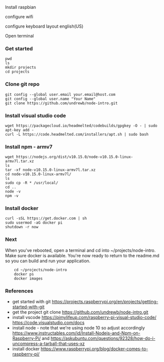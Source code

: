 Install raspbian

configure wifi

configure keyboard layout english(US)

Open terminal

### Get started

    pwd
    ls
    mkdir projects
    cd projects

### Clone git repo

    git config --global user.email your.email@host.com
    git config --global user.name "Your Name"
    git clone https://github.com/undrewb/node-intro.git

### Install visual studio code

    wget https://packagecloud.io/headmelted/codebuilds/gpgkey -O - | sudo apt-key add -
    curl -L https://code.headmelted.com/installers/apt.sh | sudo bash

### Install npm - armv7

    wget https://nodejs.org/dist/v10.15.0/node-v10.15.0-linux-armv7l.tar.xz
    ls
    tar -xf node-v10.15.0-linux-armv7l.tar.xz 
    cd node-v10.15.0-linux-armv7l/
    ls
    sudo cp -R * /usr/local/
    cd ..
    node -v
    npm -v
    
### Install docker

    curl -sSL https://get.docker.com | sh
    sudo usermod -aG docker pi
    shutdown -r now

### Next
When you've rebooted, open a terminal and cd into ~/projects/node-intro. Make sure docker is available. You're now ready to return to the readme.md so you can build and run your application.
```
    cd ~/projects/node-intro
    docker ps
    docker images
```
### References
- get started with git
    https://projects.raspberrypi.org/en/projects/getting-started-with-git
- get the project
    git clone https://github.com/undrewb/node-intro.git
- install vscode
    https://pimylifeup.com/raspberry-pi-visual-studio-code/
    https://code.visualstudio.com/docs
- install node - note that we're using node 10 so adjust accordingly
    https://www.instructables.com/id/Install-Nodejs-and-Npm-on-Raspberry-Pi/
    and             https://askubuntu.com/questions/92328/how-do-i-uncompress-a-tarball-that-uses-xz
- install docker 
        https://www.raspberrypi.org/blog/docker-comes-to-raspberry-pi/
